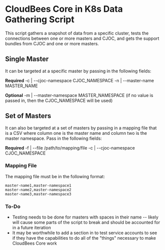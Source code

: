 # CloudBees Core in K8s Data Gathering Script

This script gathers a snapshot of data from a specific cluster, tests the connections between one or more masters and CJOC, and gets the support bundles from CJOC and one or more masters.

## Single Master

It can be targeted at a specific master by passing in the following fields:

**Required**
-c | --cjoc-namespace CJOC_NAMESPACE
-n | --master-name MASTER_NAME

**Optional**
-m | --master-namespace MASTER_NAMESPACE (if no value is passed in, then the CJOC_NAMESPACE will be used)

## Set of Masters

It can also be targeted at a set of masters by passing in a mapping file that is a CSV where column one is the master name and column two is the master namespace. Pass in the following fields:

**Required**
-f | --file /path/to/mapping/file
-c | --cjoc-namespace CJOC_NAMESPACE

### Mapping File

The mapping file must be in the following format:

```csv
master-name1,master-namespace1
master-name2,master-namespace2
master-name3,master-namespace3
```

### To-Do

* Testing needs to be done for masters with spaces in their name -- likely will cause some parts of the script to break and should be accounted for in a future iteration
* It may be worthwhile to add a section in to test service accounts to see if they have the capabilities to do all of the "things" necessary to make CloudBees Core work
